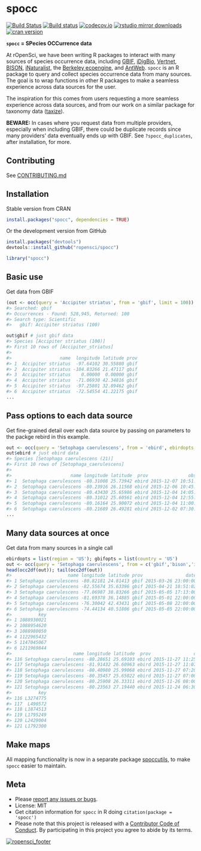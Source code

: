 spocc
========



[![Build Status](https://api.travis-ci.org/ropensci/spocc.png)](https://travis-ci.org/ropensci/spocc)
[![Build status](https://ci.appveyor.com/api/projects/status/lrscgpxs0n925t83?svg=true)](https://ci.appveyor.com/project/sckott/spocc)
[![codecov.io](https://codecov.io/github/ropensci/spocc/coverage.svg?branch=master)](https://codecov.io/github/ropensci/spocc?branch=master)
[![rstudio mirror downloads](http://cranlogs.r-pkg.org/badges/spocc?color=FAB657)](https://github.com/metacran/cranlogs.app)
[![cran version](http://www.r-pkg.org/badges/version/spocc)](http://cran.rstudio.com/web/packages/spocc)


**`spocc` = SPecies OCCurrence data**

At rOpenSci, we have been writing R packages to interact with many sources of species occurrence data, including [GBIF][gbif], [iDigBio][idigbio], [Vertnet][vertnet], [BISON][bison], [iNaturalist][inat], the [Berkeley ecoengine][ecoengine], and [AntWeb][antweb]. `spocc` is an R package to query and collect species occurrence data from many sources. The goal is to wrap functions in other R packages to make a seamless experience across data sources for the user.

The inspiration for this comes from users requesting a more seamless experience across data sources, and from our work on a similar package for taxonomy data ([taxize][taxize]).

__BEWARE:__ In cases where you request data from multiple providers, especially when including GBIF, there could be duplicate records since many providers' data eventually ends up with GBIF. See `?spocc_duplicates`, after installation, for more.

## Contributing

See [CONTRIBUTING.md](CONTRIBUTING.md)

## Installation

Stable version from CRAN


```r
install.packages("spocc", dependencies = TRUE)
```

Or the development version from GitHub


```r
install.packages("devtools")
devtools::install_github("ropensci/spocc")
```


```r
library("spocc")
```

## Basic use

Get data from GBIF


```r
(out <- occ(query = 'Accipiter striatus', from = 'gbif', limit = 100))
#> Searched: gbif
#> Occurrences - Found: 528,945, Returned: 100
#> Search type: Scientific
#>   gbif: Accipiter striatus (100)
```


```r
out$gbif # just gbif data
#> Species [Accipiter striatus (100)] 
#> First 10 rows of [Accipiter_striatus]
#> 
#>                  name  longitude latitude prov
#> 1  Accipiter striatus  -97.64102 30.55880 gbif
#> 2  Accipiter striatus -104.83266 21.47117 gbif
#> 3  Accipiter striatus    0.00000  0.00000 gbif
#> 4  Accipiter striatus  -71.06930 42.34816 gbif
#> 5  Accipiter striatus  -97.25801 32.89462 gbif
#> 6  Accipiter striatus  -72.54554 41.22175 gbif
...
```

## Pass options to each data source

Get fine-grained detail over each data source by passing on parameters to the packge rebird in this example.


```r
out <- occ(query = 'Setophaga caerulescens', from = 'ebird', ebirdopts = list(region = 'US'))
out$ebird # just ebird data
#> Species [Setophaga caerulescens (21)] 
#> First 10 rows of [Setophaga_caerulescens]
#> 
#>                      name longitude latitude  prov               obsDt
#> 1  Setophaga caerulescens -80.31008 25.73942 ebird 2015-12-07 10:51:00
#> 2  Setophaga caerulescens -80.23916 26.11568 ebird 2015-12-06 10:45:00
#> 3  Setophaga caerulescens -80.43430 25.65986 ebird 2015-12-04 14:05:00
#> 4  Setophaga caerulescens -80.31012 25.60561 ebird 2015-12-04 12:55:00
#> 5  Setophaga caerulescens -80.16164 25.90072 ebird 2015-12-04 11:00:00
#> 6  Setophaga caerulescens -80.21689 26.49281 ebird 2015-12-02 07:30:00
...
```

## Many data sources at once

Get data from many sources in a single call


```r
ebirdopts = list(region = 'US'); gbifopts = list(country = 'US')
out <- occ(query = 'Setophaga caerulescens', from = c('gbif','bison','inat','ebird'), gbifopts = gbifopts, ebirdopts = ebirdopts, limit = 50)
head(occ2df(out)); tail(occ2df(out))
#>                     name longitude latitude prov                date
#> 1 Setophaga caerulescens -80.82181 24.81413 gbif 2015-03-26 23:00:00
#> 2 Setophaga caerulescens -82.55674 35.63396 gbif 2015-04-21 18:51:02
#> 3 Setophaga caerulescens -77.06987 38.83266 gbif 2015-05-05 17:13:00
#> 4 Setophaga caerulescens -81.69378 36.14885 gbif 2015-05-01 22:00:00
#> 5 Setophaga caerulescens -76.30042 42.43431 gbif 2015-05-08 22:00:00
#> 6 Setophaga caerulescens -74.44134 40.51806 gbif 2015-05-05 22:00:00
#>          key
#> 1 1088930021
#> 2 1088954620
#> 3 1088980050
#> 4 1122965432
#> 5 1147045067
#> 6 1211969844
#>                       name longitude latitude  prov                date
#> 116 Setophaga caerulescens -80.28651 25.69103 ebird 2015-11-27 11:25:00
#> 117 Setophaga caerulescens -81.91432 26.60963 ebird 2015-11-27 11:07:00
#> 118 Setophaga caerulescens -80.40980 25.99068 ebird 2015-11-27 07:20:00
#> 119 Setophaga caerulescens -80.35457 25.65022 ebird 2015-11-27 07:00:00
#> 120 Setophaga caerulescens -80.25908 26.33311 ebird 2015-11-26 08:00:00
#> 121 Setophaga caerulescens -80.23563 27.19440 ebird 2015-11-24 06:30:00
#>          key
#> 116 L3274775
#> 117  L490572
#> 118 L1874513
#> 119 L1795249
#> 120 L2429004
#> 121 L1792300
```

## Make maps

All mapping functionality is now in a separate package [spoccutils](https://github.com/ropensci/spoccutils), to make `spocc` easier to maintain.

## Meta

* Please [report any issues or bugs](https://github.com/ropensci/spocc/issues).
* License: MIT
* Get citation information for `spocc` in R doing `citation(package = 'spocc')`
* Please note that this project is released with a [Contributor Code of Conduct](CONDUCT.md). By participating in this project you agree to abide by its terms.

[![ropensci_footer](http://ropensci.org/public_images/github_footer.png)](http://ropensci.org)

[gbif]: https://github.com/ropensci/rgbif
[vertnet]: https://github.com/ropensci/rvertnet
[bison]: https://github.com/ropensci/rbison
[inat]: https://github.com/ropensci/rinat
[taxize]: https://github.com/ropensci/taxize
[ecoengine]: https://github.com/ropensci/ecoengine
[antweb]: http://antweb.org/
[idigbio]: https://www.idigbio.org/
